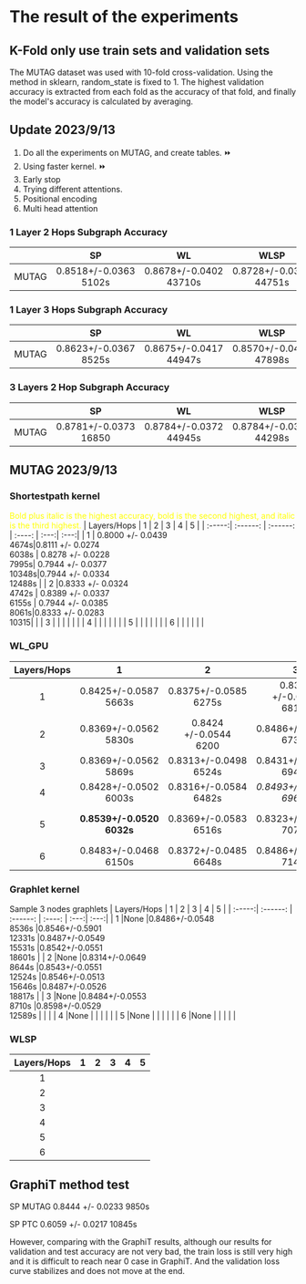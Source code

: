# The result of the experiments

## K-Fold only use train sets and validation sets
 The MUTAG dataset was used with 10-fold cross-validation. Using the method in sklearn, random_state is fixed to 1. The highest validation accuracy is extracted from each fold as the accuracy of that fold, and finally the model's accuracy is calculated by averaging.
## Update 2023/9/13
1. Do all the experiments on MUTAG, and create tables.  :fast_forward:
2. Using faster kernel. :fast_forward: 
3. Early stop
4. Trying different attentions.
5. Positional encoding
6. Multi head attention
### 1 Layer 2 Hops Subgraph Accuracy
|  | SP | WL | WLSP | Graphlet_3 |
| :-----:| :------: | :------: | :----: | :---:|
| MUTAG | 0.8518+/-0.0363 <br>5102s | 0.8678+/-0.0402 <br>43710s |0.8728+/-0.0374<br>44751s|0.8512+/-0.0375<br>14300s |

### 1 Layer 3 Hops Subgraph Accuracy
|  | SP | WL | WLSP | Graphlet_3 |
| :-----:| :------: | :------: | :----: | :---:|
| MUTAG | 0.8623+/-0.0367 <br>8525s |0.8675+/-0.0417<br>44947s|0.8570+/-0.0422 <br>47898s|0.8567+/-0.0417<br>44947s |

### 3 Layers 2 Hop Subgraph Accuracy
|  | SP | WL | WLSP | Graphlet_3 |
| :-----:| :------: | :------: | :----: | :---:|
| MUTAG | 0.8781+/-0.0373<br>16850|0.8784+/-0.0372<br>44945s|0.8784+/-0.0349<br>44298s| 0.8833+/-0.0379<br>44945s|

## MUTAG 2023/9/13 
### Shortestpath kernel
<font color=Yellow>Bold plus italic is the highest accuracy, bold is the second highest, and italic is the third highest.</font>
| Layers/Hops | 1 | 2 | 3 | 4 | 5 |
| :-----:| :------: | :------: | :----: | :---:| :---:|
| 1 | 0.8000 +/- 0.0439<br> 4674s|0.8111 +/- 0.0274<br>6038s | 0.8278 +/- 0.0228<br> 7995s| 0.7944 +/- 0.0377<br>10348s|0.7944 +/- 0.0334<br>12488s |
| 2 |0.8333 +/- 0.0324<br>4742s | 0.8389 +/- 0.0337<br>6155s | 0.7944 +/- 0.0385<br> 8061s|0.8333 +/- 0.0283<br>10315| |
| 3 | | | | | |
| 4 | | | | | |
| 5 | | | | | |
| 6 | | | | | |


### WL_GPU
| Layers/Hops | 1 | 2 | 3 | 4 | 5 |
| :-----:| :------: | :------: | :----: | :---:| :---:|
| 1 | 0.8425+/-0.0587<br>5663s| 0.8375+/-0.0585<br>6275s|0.8320 +/-0.0580<br>6814s |0.8490+/-0.0522<br>7117s|0.8545+/-0.0500<br>7703s |
| 2 |0.8369+/-0.0562<br>5830s| 0.8424 +/-0.0544<br>6200|0.8486+/-0.0525<br>6730s |0.8320+/-0.0580<br>7297s |0.8490+/-0.0522<br>7693s|
| 3 |0.8369+/-0.0562<br>5869s |0.8313+/-0.0498<br>6524s|0.8431+/-0.0498<br>6941s | ***0.8653+/-0.5621<br>7522s*** |0.8490+/-0.0522<br>7854s|
| 4 |0.8428+/-0.0502<br>6003s |0.8316+/-0.0584<br>6482s |*0.8493+/-0.0471<br>6968s* |0.8271+/-0.0525<br>7508s |0.8490+/-0.0522<br>8023s |
| 5 |**0.8539+/-0.0520<br>6032s** |0.8369+/-0.0583<br>6516s |0.8323+/-0.0416<br>7073s |0.8434+/-0.0553<br>7703s| 0.8435 +/- 0.0495br<br>8200s |
| 6 | 0.8483+/-0.0468 6150s|0.8372+/-0.0485<br>6648s |0.8486+/-0.0502<br>7149s |0.8543+/-0.0528<br>7637s |0.8379+/-0.0550<br>8277s |

### Graphlet kernel
Sample 3 nodes graphlets
| Layers/Hops | 1 | 2 | 3 | 4 | 5 |
| :-----:| :------: | :------: | :----: | :---:| :---:|
| 1 |None |0.8486+/-0.0548<br>8536s |0.8546+/-0.5901<br>12331s |0.8487+/-0.0549<br>15531s |0.8542+/-0.0551<br>18601s |
| 2 |None |0.8314+/-0.0649<br>8644s |0.8543+/-0.0551<br>12524s |0.8546+/-0.0513<br>15646s |0.8487+/-0.0526<br>18817s |
| 3 |None |0.8484+/-0.0553<br>8710s |0.8598+/-0.0529<br>12589s | | |
| 4 |None | | | | |
| 5 |None | | | | |
| 6 |None | | | | |

### WLSP
| Layers/Hops | 1 | 2 | 3 | 4 | 5 |
| :-----:| :------: | :------: | :----: | :---:| :---:|
| 1 | | | | | |
| 2 | | | | | |
| 3 | | | | | |
| 4 | | | | | |
| 5 | | | | | |
| 6 | | | | | |



## GraphiT method test 
SP MUTAG 0.8444 +/- 0.0233 9850s

SP PTC 0.6059 +/- 0.0217 10845s

However, comparing with the GraphiT results, although our results for validation and test accuracy are not very bad, the train loss is still very high and it is difficult to reach near 0 case in GraphiT. And the validation loss curve stabilizes and does not move at the end.


